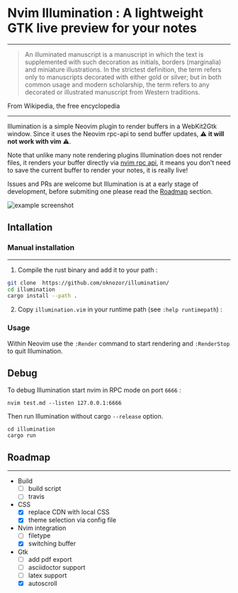 # Nvim Illumination : A lightweight GTK live preview for your notes


---
> An illuminated manuscript is a manuscript in which the text is supplemented with such decoration as initials, borders (marginalia) and miniature illustrations. In the strictest definition, the term refers only to manuscripts decorated with either gold or silver; but in both common usage and modern scholarship, the term refers to any decorated or illustrated manuscript from Western traditions.

From Wikipedia, the free encyclopedia

---
Illumination is a simple Neovim plugin to render buffers in a WebKit2Gtk window. Since it uses the Neovim rpc-api to send buffer updates, ⚠️ **it will not work with vim** ⚠️.

Note that unlike many note rendering plugins Illumination does not render files, it renders your buffer directly via [nvim rpc api](https://neovim.io/doc/user/api.html), it means you don't need to save the current buffer to render your notes, it is really live!  

Issues and PRs are welcome but Illumination is at a early stage of development, before submiting one please read the [Roadmap](#roadmap) section.  

![example screenshot](screenshots/demo.png)

## Intallation

### Manual installation
---

1. Compile the rust binary and add it to your path :

```sh 
git clone  https://github.com/oknozor/illumination/ 
cd illumination
cargo install --path .
```

2. Copy `illumination.vim` in your runtime path (see `:help runtimepath`) :

### Usage

Within Neovim use the `:Render` command to start rendering and `:RenderStop` to quit Illumination.

## Debug

To debug Illumination start nvim in RPC mode on port `6666` : 

```
nvim test.md --listen 127.0.0.1:6666
```

Then run Illumination without cargo `--release` option. 

```
cd illumination
cargo run 
```

## Roadmap

---
- Build
    - [ ] build script
    - [ ] travis
- CSS
    - [x] replace CDN with local CSS  
    - [x] theme selection via config file
- Nvim integration
    - [ ] filetype 
    - [x] switching buffer
- Gtk
    - [ ] add pdf export
    - [ ] asciidoctor support
    - [ ] latex support
    - [x] autoscroll
